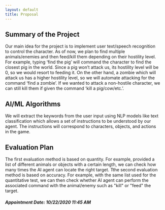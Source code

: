```yaml
---
layout: default 
title: Proposal 
---
```


<h2>Summary of the Project</h2>
<p>Our main idea for the project is to implement user text/speech recognition to control	the character. As of now, we plan to find multiple animals/enemies and then feed/kill them depending on their hostility level. For example, typing ‘find the pig’ will command the character to find the closest pig in the world. Since a pig won’t attack us, its hostility level will be 0, so we would resort to feeding it. On the other hand, a zombie which will attack us has a higher hostility level, so we will automate attacking for the command ‘find a zombie’. If we wanted to attack a non-hostile character, we can still kill them if given the command ‘kill a pig/cow/etc.’.</p>

<h2>AI/ML Algorithms</h2>
<p>We will extract the keywords from the user input using NLP models like text classification which allows a set of instructions to be understood by our agent. The instructions will correspond to characters, objects, and actions in the game.</p>

<h2>Evaluation Plan</h2>
<p>The first evaluation method is based on quantity. For example, provided a list of different animals or objects with a certain length, we can check how many times the AI agent can locate the right target. Tthe second evaluation method is based on accuracy. For example, with the same list used for the quantitative test, we can then check whether AI agent can perform the associated command with the animal/enemy such as "kill" or "feed" the target.</p>

<h5>Appointment Date: 10/22/2020 11:45 AM</h5>
